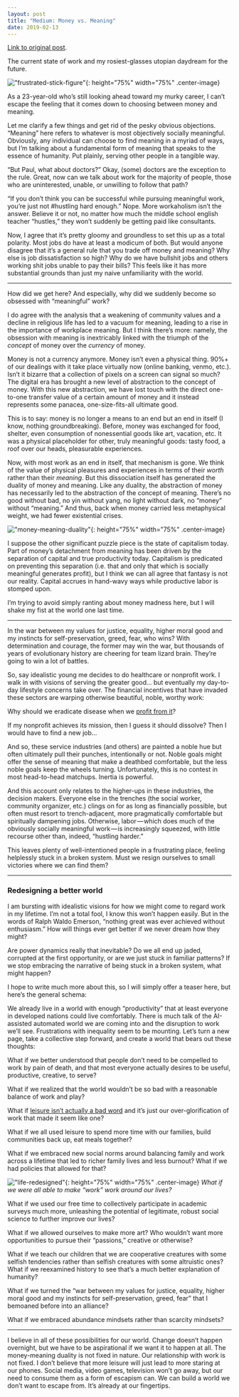 ```yaml
---
layout: post
title: "Medium: Money vs. Meaning"
date: 2019-02-13
---
```


[Link to original post](https://medium.com/@paul.n.gregg/money-vs-meaning-64a7c29c1dcb).

The current state of work and my rosiest-glasses utopian daydream for the future.

!["frustrated-stick-figure"](/img/moneymeaning1.png){: height="75%" width="75%" .center-image}

As a 23-year-old who’s still looking ahead toward my murky career, I can’t escape the feeling that it comes down to choosing between money and meaning.

Let me clarify a few things and get rid of the pesky obvious objections. “Meaning” here refers to whatever is most objectively socially meaningful. Obviously, any individual can choose to find meaning in a myriad of ways, but I’m talking about a fundamental form of meaning that speaks to the essence of humanity. Put plainly, serving other people in a tangible way.

“But Paul, what about doctors?” Okay, (some) doctors are the exception to the rule. Great, now can we talk about work for the majority of people, those who are uninterested, unable, or unwilling to follow that path?

“If you don’t think you can be successful while pursuing meaningful work, you’re just not #hustling hard enough.” Nope. More workaholism isn’t the answer. Believe it or not, no matter how much the middle school english teacher “hustles,” they won’t suddenly be getting paid like consultants.

Now, I agree that it’s pretty gloomy and groundless to set this up as a total polarity. Most jobs do have at least a modicum of both. But would anyone disagree that it’s a general rule that you trade off money and meaning? Why else is job dissatisfaction so high? Why do we have bullshit jobs and others working shit jobs unable to pay their bills? This feels like it has more substantial grounds than just my naive unfamiliarity with the world.

***

How did we get here? And especially, why did we suddenly become so obsessed with “meaningful” work?

I do agree with the analysis that a weakening of community values and a decline in religious life has led to a vacuum for meaning, leading to a rise in the importance of workplace meaning. But I think there’s more: namely, the obsession with meaning is inextricably linked with the triumph of the *concept* of money over the *currency* of money.

Money is not a currency anymore. Money isn’t even a physical thing. 90%+ of our dealings with it take place virtually now (online banking, venmo, etc.). Isn’t it bizarre that a collection of pixels on a screen can signal so much? The digital era has brought a new level of abstraction to the concept of money. With this new abstraction, we have lost touch with the direct one-to-one transfer value of a certain amount of money and it instead represents some panacea, one-size-fits-all ultimate good.

This is to say: money is no longer a means to an end but an end in itself (I know, nothing groundbreaking). Before, money was exchanged for food, shelter, even consumption of nonessential goods like art, vacation, etc. It was a physical placeholder for other, truly meaningful goods: tasty food, a roof over our heads, pleasurable experiences.

Now, with most work as an end in itself, that mechanism is gone. We think of the value of physical pleasures and experiences in terms of their *worth* rather than their *meaning*. But this dissociation itself has generated the duality of money and meaning. Like any duality, the abstraction of money has necessarily led to the abstraction of the concept of meaning. There’s no good without bad, no yin without yang, no light without dark, no “money” without “meaning.” And thus, back when money carried less metaphysical weight, we had fewer existential crises.

!["money-meaning-duality"](/img/moneymeaning2.png){: height="75%" width="75%" .center-image}

I suppose the other significant puzzle piece is the state of capitalism today. Part of money’s detachment from meaning has been driven by the separation of capital and true productivity today. Capitalism is predicated on preventing this separation (i.e. that and only that which is socially meaningful generates profit), but I think we can all agree that fantasy is not our reality. Capital accrues in hand-wavy ways while productive labor is stomped upon.

I’m trying to avoid simply ranting about money madness here, but I will shake my fist at the world one last time.

***

In the war between my values for justice, equality, higher moral good and my instincts for self-preservation, greed, fear, who wins? With determination and courage, the former may win the war, but thousands of years of evolutionary history are cheering for team lizard brain. They’re going to win a lot of battles.

So, say idealistic young me decides to do healthcare or nonprofit work. I walk in with visions of serving the greater good… but eventually my day-to-day lifestyle concerns take over. The financial incentives that have invaded these sectors are warping otherwise beautiful, noble, worthy work:

Why should we eradicate disease when we [profit from it](https://aeon.co/essays/will-medicine-ever-recover-from-the-perverse-economics-of-drugs)?

If my nonprofit achieves its mission, then I guess it should dissolve? Then I would have to find a new job…

And so, these service industries (and others) are painted a noble hue but often ultimately pull their punches, intentionally or not. Noble goals might offer the sense of meaning that make a deathbed comfortable, but the less noble goals keep the wheels turning. Unfortunately, this is no contest in most head-to-head matchups. Inertia is powerful.

And this account only relates to the higher-ups in these industries, the decision makers. Everyone else in the trenches (the social worker, community organizer, etc.) clings on for as long as financially possible, but often must resort to trench-adjacent, more pragmatically comfortable but spiritually dampening jobs. Otherwise, labor — which does much of the obviously socially meaningful work — is increasingly squeezed, with little recourse other than, indeed, “hustling harder.”

This leaves plenty of well-intentioned people in a frustrating place, feeling helplessly stuck in a broken system. Must we resign ourselves to small victories where we can find them?

***

### Redesigning a better world

I am bursting with idealistic visions for how we might come to regard work in my lifetime. I’m not a total fool, I know this won’t happen easily. But in the words of Ralph Waldo Emerson, “nothing great was ever achieved without enthusiasm.” How will things ever get better if we never dream how they might?

Are power dynamics really that inevitable? Do we all end up jaded, corrupted at the first opportunity, or are we just stuck in familiar patterns? If we stop embracing the narrative of being stuck in a broken system, what might happen?

I hope to write much more about this, so I will simply offer a teaser here, but here’s the general schema:

We already live in a world with enough “productivity” that at least everyone in developed nations could live comfortably. There is much talk of the AI-assisted automated world we are coming into and the disruption to work we’ll see. Frustrations with inequality seem to be mounting. Let’s turn a new page, take a collective step forward, and create a world that bears out these thoughts:

What if we better understood that people don’t need to be compelled to work by pain of death, and that most everyone actually desires to be useful, productive, creative, to serve?

What if we realized that the world wouldn’t be so bad with a reasonable balance of work and play?

What if [leisure isn’t actually a bad word](https://harpers.org/archive/1932/10/in-praise-of-idleness/) and it’s just our over-glorification of work that made it seem like one?

What if we all used leisure to spend more time with our families, build communities back up, eat meals together?

What if we embraced new social norms around balancing family and work across a lifetime that led to richer family lives and less burnout? What if we had policies that allowed for that?

!["life-redesigned"](/img/moneymeaning3.png){: height="75%" width="75%" .center-image}
*What if we were all able to make “work” work around our lives?*

What if we used our free time to collectively participate in academic surveys much more, unleashing the potential of legitimate, robust social science to further improve our lives?

What if we allowed ourselves to make more art? Who wouldn’t want more opportunities to pursue their “passions,” creative or otherwise?

What if we teach our children that we are cooperative creatures with some selfish tendencies rather than selfish creatures with some altruistic ones? What if we reexamined history to see that’s a much better explanation of humanity?

What if we turned the “war between my values for justice, equality, higher moral good and my instincts for self-preservation, greed, fear” that I bemoaned before into an alliance?

What if we embraced abundance mindsets rather than scarcity mindsets?

***

I believe in all of these possibilities for our world. Change doesn’t happen overnight, but we have to be aspirational if we want it to happen at all. The money-meaning duality is not fixed in nature. Our relationship with work is not fixed. I don’t believe that more leisure will just lead to more staring at our phones. Social media, video games, television won’t go away, but our need to consume them as a form of escapism can. We can build a world we don’t want to escape from. It’s already at our fingertips.